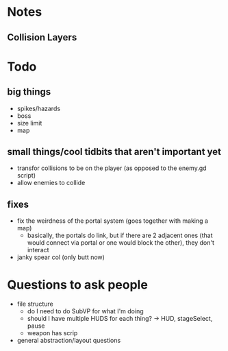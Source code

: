 # Notes
## Collision Layers

# Todo
## big things
- spikes/hazards
- boss
- size limit
- map 
## small things/cool tidbits that aren't important **yet**
- transfor collisions to be on the player (as opposed to the enemy.gd script)
- allow enemies to collide
## fixes
- fix the weirdness of the portal system (goes together with making a map)
  - basically, the portals do link, but if there are 2 adjacent ones (that would connect via portal or one would block the other), they don't interact
- janky spear col (only butt now)

# Questions to ask people
- file structure
  - do I need to do SubVP for what I'm doing
  - should I have multiple HUDS for each thing? -> HUD, stageSelect, pause
  - weapon has scrip
- general abstraction/layout questions
